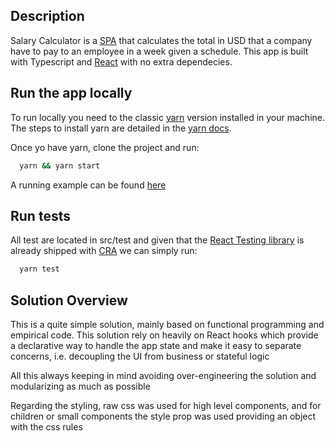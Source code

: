 
## Description

Salary Calculator is a [SPA](https://developer.mozilla.org/en-US/docs/Glossary/SPA) that calculates the total in USD that a company have to pay to an employee in a week given a schedule.
This app is built with Typescript and [React](https://reactjs.org/) with no extra dependecies.



## Run the app locally

To run locally you need to the classic [yarn](https://classic.yarnpkg.com/en/docs/install) version installed in your machine. The steps to install yarn are detailed in the [yarn docs](https://classic.yarnpkg.com/en/docs/install).

Once yo have yarn, clone the project and run:

```bash
  yarn && yarn start
```
A running example can be found [here](https://salarycalc.vercel.app/)


## Run tests

All test are located in src/test and given that the [React Testing library](https://testing-library.com/docs/react-testing-library/intro/) 
is already shipped with [CRA](https://create-react-app.dev/) we can simply run:
```bash
  yarn test
```

## Solution Overview

This is a quite simple solution, mainly based on functional programming and empirical code.
This solution rely on heavily on React hooks which provide a declarative way to handle the app state 
and make it easy to separate concerns, i.e. decoupling the UI from business or stateful logic 

All this always keeping in mind avoiding over-engineering the solution and modularizing as much as possible 

Regarding the styling, raw css was used for high level components, and 
for children or small components the style prop was used providing an object with the css rules





